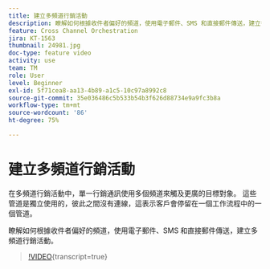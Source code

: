 ```yaml
---
title: 建立多頻道行銷活動
description: 瞭解如何根據收件者偏好的頻道，使用電子郵件、SMS 和直接郵件傳送，建立多頻道行銷活動。
feature: Cross Channel Orchestration
jira: KT-1563
thumbnail: 24981.jpg
doc-type: feature video
activity: use
team: TM
role: User
level: Beginner
exl-id: 5f71cea8-aa13-4b89-a1c5-10c97a8992c8
source-git-commit: 35e036486c5b533b54b3f626d88734e9a9fc3b8a
workflow-type: tm+mt
source-wordcount: '86'
ht-degree: 75%

---
```


# 建立多頻道行銷活動

在多頻道行銷活動中，單一行銷通訊使用多個頻道來觸及更廣的目標對象。 這些管道是獨立使用的，彼此之間沒有連線，這表示客戶會停留在一個工作流程中的一個管道。

瞭解如何根據收件者偏好的頻道，使用電子郵件、SMS 和直接郵件傳送，建立多頻道行銷活動。

>[!VIDEO](https://video.tv.adobe.com/v/24981?quality=12&learn=on){transcript=true}
